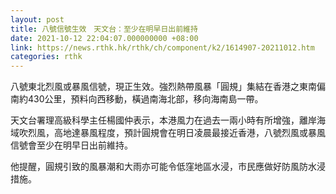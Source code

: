 ```yaml
---
layout: post
title: 八號信號生效　天文台：至少在明早日出前維持
date: 2021-10-12 22:04:07.000000000 +08:00
link: https://news.rthk.hk/rthk/ch/component/k2/1614907-20211012.htm
categories: rthk
---
```


八號東北烈風或暴風信號，現正生效。強烈熱帶風暴「圓規」集結在香港之東南偏南約430公里，預料向西移動，橫過南海北部，移向海南島一帶。

天文台署理高級科學主任楊國仲表示，本港風力在過去一兩小時有所增強，離岸海域吹烈風，高地達暴風程度，預計圓規會在明日凌晨最接近香港，八號烈風或暴風信號會至少在明早日出前維持。

他提醒，圓規引致的風暴潮和大雨亦可能令低窪地區水浸，市民應做好防風防水浸措施。
